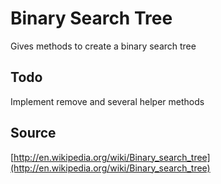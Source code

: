 # Binary Search Tree

Gives methods to create a binary search tree

## Todo

Implement remove and several helper methods

## Source

[http://en.wikipedia.org/wiki/Binary_search_tree](http://en.wikipedia.org/wiki/Binary_search_tree)
